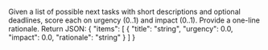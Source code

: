 Given a list of possible next tasks with short descriptions and optional deadlines, score each on urgency (0..1) and impact (0..1). Provide a one-line rationale.
Return JSON:
{ "items": [ { "title": "string", "urgency": 0.0, "impact": 0.0, "rationale": "string" } ] }

